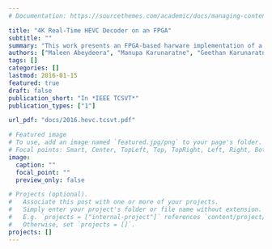 ```yaml
---
# Documentation: https://sourcethemes.com/academic/docs/managing-content/

title: "4K Real-Time HEVC Decoder on an FPGA"
subtitle: ""
summary: "This work presents an FPGA-based harware implementation of a real-time 4K 30 fps HEVC decoder. Achieving such high perfromance on a low 150 MHz frequency required many architectural novelties, such as exploitation of the sparsity of transformed coefficient matrix, a single-cycle reference pixel processing in intra prediction, and flexible 8 × 8 block ordering in DBF/SAO"
authors: ["Maleen Abeydeera", "Manupa Karunaratne", "Geethan Karunaratne", "Kalana De Silva", "Ajith Pasqual"]
tags: []
categories: []
lastmod: 2016-01-15
featured: true
draft: false
publication_short: "In *IEEE TCSVT*"
publication_types: ["1"]

url_pdf: "docs/2016.hevc.tcsvt.pdf"

# Featured image
# To use, add an image named `featured.jpg/png` to your page's folder.
# Focal points: Smart, Center, TopLeft, Top, TopRight, Left, Right, BottomLeft, Bottom, BottomRight.
image:
  caption: ""
  focal_point: ""
  preview_only: false

# Projects (optional).
#   Associate this post with one or more of your projects.
#   Simply enter your project's folder or file name without extension.
#   E.g. `projects = ["internal-project"]` references `content/project/deep-learning/index.md`.
#   Otherwise, set `projects = []`.
projects: []
---
```

